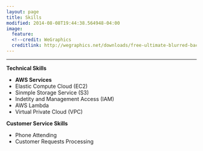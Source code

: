 ```yaml
---
layout: page
title: Skills
modified: 2014-08-08T19:44:38.564948-04:00
image:
  feature: 
  <!--credit: WeGraphics
  creditlink: http://wegraphics.net/downloads/free-ultimate-blurred-background-pack/ -->
---
```


<!--Looking for a simple, responsive, theme for your Jekyll powered blog? Well look no further. Here be **So Simple Theme**, the follow up to [**Minimal Mistakes**](http://mmistakes.github.io/minimal-mistakes) --- by designer slash illustrator [Michael Rose](http://mademistakes.com).-->

<hr/>


  
**Technical Skills**
   
   * **AWS Services**
   * Elastic Compute Cloud (EC2)
   * Sinmple Storage Service (S3)
   * Indetity and Management Access (IAM)
   * AWS Lambda
   * Virtual Private Cloud (VPC)
   
 
**Customer Service Skills**
   * Phone Attending
   * Customer Requests Processing
   
   
 




[^1]: Example: *domain.com/category-name/post-title*
